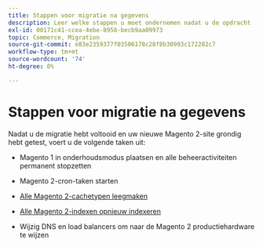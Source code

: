 ```yaml
---
title: Stappen voor migratie na gegevens
description: Leer welke stappen u moet ondernemen nadat u de opdracht [!DNL Data Migration Tool] om gegevens te migreren van Magento 1 naar Magento 2.
exl-id: 00171c41-ccea-4ebe-8958-becb9aa09973
topic: Commerce, Migration
source-git-commit: e83e2359377f03506178c28f8b30993c172282c7
workflow-type: tm+mt
source-wordcount: '74'
ht-degree: 0%

---
```


# Stappen voor migratie na gegevens

Nadat u de migratie hebt voltooid en uw nieuwe Magento 2-site grondig hebt getest, voert u de volgende taken uit:

* Magento 1 in onderhoudsmodus plaatsen en alle beheeractiviteiten permanent stopzetten

* Magento 2-cron-taken starten

* [Alle Magento 2-cachetypen leegmaken](../../../configuration/cli/manage-cache.md#clean-and-flush-cache-types)

* [Alle Magento 2-indexen opnieuw indexeren](../../../configuration/cli/manage-indexers.md#reindex)

* Wijzig DNS en load balancers om naar de Magento 2 productiehardware te wijzen
